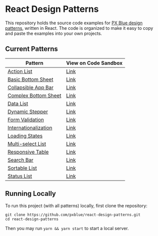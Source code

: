 # React Design Patterns

This repository holds the source code examples for [PX Blue design patterns](https://pxblue.github.io/patterns), written in React. The code is organized to make it easy to copy and paste the examples into your own projects.

## Current Patterns

| Pattern                                                                        | View on Code Sandbox                                                                                                                     |
| ------------------------------------------------------------------------------ | ---------------------------------------------------------------------------------------------------------------------------------------- |
| [Action List](https://pxblue.github.io/patterns/lists)                         | [Link](https://codesandbox.io/s/github/pxblue/react-design-patterns/tree/master?file=/src/pages/lists/action-list/index.tsx)             |
| [Basic Bottom Sheet](https://pxblue.github.io/patterns/overlay)                | [Link](https://codesandbox.io/s/github/pxblue/react-design-patterns/tree/master?file=/src/pages/overlays/basic-bottom-sheet/index.tsx)   |
| [Collapsible App Bar](https://pxblue.github.io/patterns/appbar)                | [Link](https://codesandbox.io/s/github/pxblue/react-design-patterns/tree/master?file=/src/pages/app-bar/collapsible-app-bar/index.tsx)   |
| [Complex Bottom Sheet](https://pxblue.github.io/patterns/overlay)              | [Link](https://codesandbox.io/s/github/pxblue/react-design-patterns/tree/master?file=/src/pages/overlays/complex-bottom-sheet/index.tsx) |
| [Data List](https://pxblue.github.io/patterns/lists)                           | [Link](https://codesandbox.io/s/github/pxblue/react-design-patterns/tree/master?file=/src/pages/lists/data-list/index.tsx)               |
| [Dynamic Stepper](https://pxblue.github.io/patterns/steppers)                  | [Link](https://codesandbox.io/s/github/pxblue/react-design-patterns/tree/master?file=/src/pages/dynamic-stepper/index.tsx)               |
| [Form Validation](https://pxblue.github.io/patterns/forms)                     | [Link](https://codesandbox.io/s/github/pxblue/react-design-patterns/tree/master?file=/src/pages/form-validation/index.tsx)               |
| [Internationalization](https://pxblue.github.io/patterns/internationalization) | [Link](https://codesandbox.io/s/github/pxblue/react-design-patterns/tree/master?file=/src/pages/i18n/index.tsx)                          |
| [Loading States](https://pxblue.github.io/patterns/empty-states)               | [Link](https://codesandbox.io/s/github/pxblue/react-design-patterns/tree/master?file=/src/pages/loading-states/index.tsx)                |
| [Multi-select List](https://pxblue.github.io/patterns/lists)                   | [Link](https://codesandbox.io/s/github/pxblue/react-design-patterns/tree/master?file=/src/pages/lists/multiselect-list/index.tsx)        |
| [Responsive Table](https://pxblue.github.io/patterns/lists)                    | [Link](https://codesandbox.io/s/github/pxblue/react-design-patterns/tree/master?file=/src/pages/lists/responsive-table/index.tsx)        |
| [Search Bar](https://pxblue.github.io/patterns/appbar)                         | [Link](https://codesandbox.io/s/github/pxblue/react-design-patterns/tree/master?file=/src/pages/app-bar/search-bar/index.tsx)            |
| [Sortable List](https://pxblue.github.io/patterns/lists)                       | [Link](https://codesandbox.io/s/github/pxblue/react-design-patterns/tree/master?file=/src/pages/lists/sortable-list/index.tsx)           |
| [Status List](https://pxblue.github.io/patterns/lists)                         | [Link](https://codesandbox.io/s/github/pxblue/react-design-patterns/tree/master?file=/src/pages/lists/status-list/index.tsx)             |

## Running Locally

To run this project (with all patterns) locally, first clone the repository:

```
git clone https://github.com/pxblue/react-design-patterns.git
cd react-design-patterns
```

Then you may run `yarn && yarn start` to start a local server.
